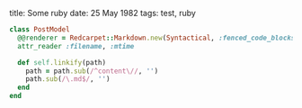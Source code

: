 title: Some ruby
date: 25 May 1982
tags: test, ruby

~~~~~ ruby
class PostModel
  @@renderer = Redcarpet::Markdown.new(Syntactical, :fenced_code_blocks => true)
  attr_reader :filename, :mtime

  def self.linkify(path)
    path = path.sub(/^content\//, '')
    path.sub(/\.md$/, '')
  end
end
~~~~~
